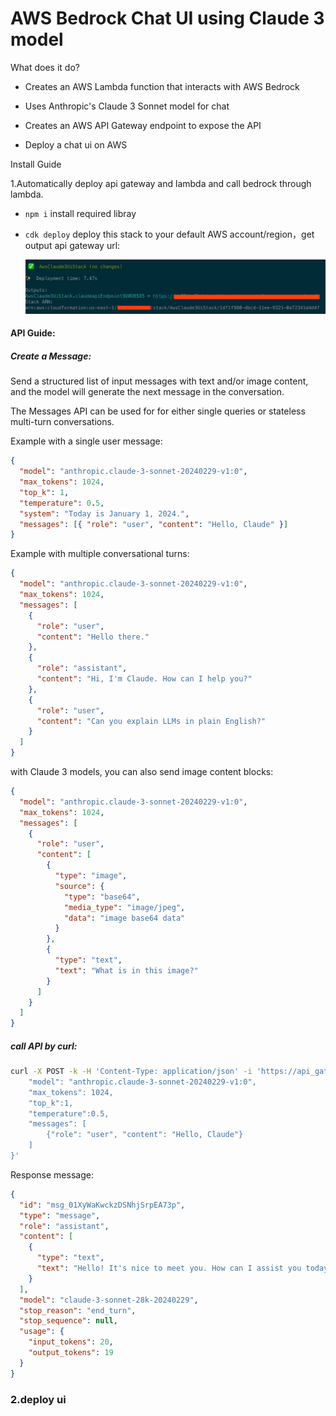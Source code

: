 # AWS Bedrock Chat UI using Claude 3 model

What does it do?

- Creates an AWS Lambda function that interacts with AWS Bedrock

- Uses Anthropic's Claude 3 Sonnet model for chat

- Creates an AWS API Gateway endpoint to expose the API

- Deploy a chat ui on AWS

Install Guide

1.Automatically deploy api gateway and lambda and call bedrock through lambda.

- `npm i` install required libray

- `cdk deploy` deploy this stack to your default AWS account/region，get output api gateway url:

  ![0](images/cdk_output.png)

#### API Guide:

##### Create a Message:

Send a structured list of input messages with text and/or image content, and the model will generate the next message in the conversation.

The Messages API can be used for for either single queries or stateless multi-turn conversations.

Example with a single user message:

```json
{
  "model": "anthropic.claude-3-sonnet-20240229-v1:0",
  "max_tokens": 1024,
  "top_k": 1,
  "temperature": 0.5,
  "system": "Today is January 1, 2024.",
  "messages": [{ "role": "user", "content": "Hello, Claude" }]
}
```

Example with multiple conversational turns:

```json
{
  "model": "anthropic.claude-3-sonnet-20240229-v1:0",
  "max_tokens": 1024,
  "messages": [
    {
      "role": "user",
      "content": "Hello there."
    },
    {
      "role": "assistant",
      "content": "Hi, I'm Claude. How can I help you?"
    },
    {
      "role": "user",
      "content": "Can you explain LLMs in plain English?"
    }
  ]
}
```

with Claude 3 models, you can also send image content blocks:

```json
{
  "model": "anthropic.claude-3-sonnet-20240229-v1:0",
  "max_tokens": 1024,
  "messages": [
    {
      "role": "user",
      "content": [
        {
          "type": "image",
          "source": {
            "type": "base64",
            "media_type": "image/jpeg",
            "data": "image base64 data"
          }
        },
        {
          "type": "text",
          "text": "What is in this image?"
        }
      ]
    }
  ]
}
```

##### call API by curl:

```bash
curl -X POST -k -H 'Content-Type: application/json' -i 'https://api_gateway_url/v1/messages' --data '{
    "model": "anthropic.claude-3-sonnet-20240229-v1:0",
    "max_tokens": 1024,
    "top_k":1,
    "temperature":0.5,
    "messages": [
        {"role": "user", "content": "Hello, Claude"}
    ]
}'
```

Response message:

```json
{
  "id": "msg_01XyWaKwckzDSNhjSrpEA73p",
  "type": "message",
  "role": "assistant",
  "content": [
    {
      "type": "text",
      "text": "Hello! It's nice to meet you. How can I assist you today?"
    }
  ],
  "model": "claude-3-sonnet-28k-20240229",
  "stop_reason": "end_turn",
  "stop_sequence": null,
  "usage": {
    "input_tokens": 20,
    "output_tokens": 19
  }
}
```

### 2.deploy ui
